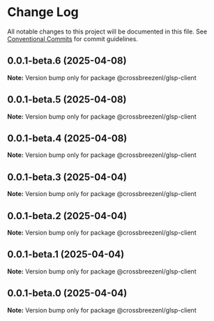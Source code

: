 # Change Log

All notable changes to this project will be documented in this file.
See [Conventional Commits](https://conventionalcommits.org) for commit guidelines.

## 0.0.1-beta.6 (2025-04-08)

**Note:** Version bump only for package @crossbreezenl/glsp-client

## 0.0.1-beta.5 (2025-04-08)

**Note:** Version bump only for package @crossbreezenl/glsp-client

## 0.0.1-beta.4 (2025-04-08)

**Note:** Version bump only for package @crossbreezenl/glsp-client

## 0.0.1-beta.3 (2025-04-04)

**Note:** Version bump only for package @crossbreezenl/glsp-client

## 0.0.1-beta.2 (2025-04-04)

**Note:** Version bump only for package @crossbreezenl/glsp-client

## 0.0.1-beta.1 (2025-04-04)

**Note:** Version bump only for package @crossbreezenl/glsp-client

## 0.0.1-beta.0 (2025-04-04)

**Note:** Version bump only for package @crossbreezenl/glsp-client
